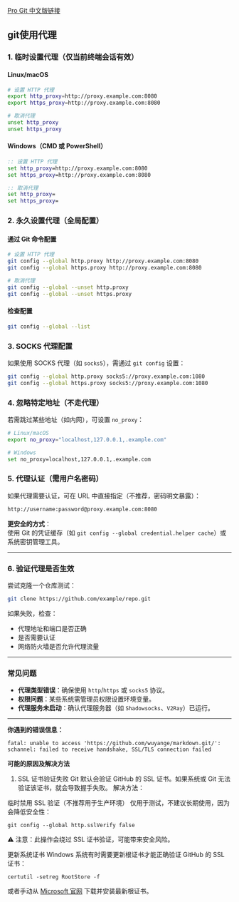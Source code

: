 
[Pro Git 中文版链接](https://git-scm.com/book/zh/v2)

## git使用代理
### **1. 临时设置代理（仅当前终端会话有效）**
#### **Linux/macOS**
```bash
# 设置 HTTP 代理
export http_proxy=http://proxy.example.com:8080
export https_proxy=http://proxy.example.com:8080

# 取消代理
unset http_proxy
unset https_proxy
```

#### **Windows（CMD 或 PowerShell）**
```cmd
:: 设置 HTTP 代理
set http_proxy=http://proxy.example.com:8080
set https_proxy=http://proxy.example.com:8080

:: 取消代理
set http_proxy=
set https_proxy=
```
### **2. 永久设置代理（全局配置）**
#### **通过 Git 命令配置**
```bash
# 设置 HTTP 代理
git config --global http.proxy http://proxy.example.com:8080
git config --global https.proxy http://proxy.example.com:8080

# 取消代理
git config --global --unset http.proxy
git config --global --unset https.proxy
```

#### **检查配置**
```bash
git config --global --list
```

### **3. SOCKS 代理配置**
如果使用 SOCKS 代理（如 `socks5`），需通过 `git config` 设置：
```bash
git config --global http.proxy socks5://proxy.example.com:1080
git config --global https.proxy socks5://proxy.example.com:1080
```

### **4. 忽略特定地址（不走代理）**
若需跳过某些地址（如内网），可设置 `no_proxy`：
```bash
# Linux/macOS
export no_proxy="localhost,127.0.0.1,.example.com"

# Windows
set no_proxy=localhost,127.0.0.1,.example.com
```

### **5. 代理认证（需用户名密码）**
如果代理需要认证，可在 URL 中直接指定（不推荐，密码明文暴露）：
```bash
http://username:password@proxy.example.com:8080
```

**更安全的方式**：  
使用 Git 的凭证缓存（如 `git config --global credential.helper cache`）或系统密钥管理工具。

---

### **6. 验证代理是否生效**
尝试克隆一个仓库测试：
```bash
git clone https://github.com/example/repo.git
```

如果失败，检查：
- 代理地址和端口是否正确
- 是否需要认证
- 网络防火墙是否允许代理流量

---

### **常见问题**
- **代理类型错误**：确保使用 `http`/`https` 或 `socks5` 协议。
- **权限问题**：某些系统需管理员权限设置环境变量。
- **代理服务未启动**：确认代理服务器（如 `Shadowsocks`、`V2Ray`）已运行。

---

**你遇到的错误信息：**
```
fatal: unable to access 'https://github.com/wuyange/markdown.git/': schannel: failed to receive handshake, SSL/TLS connection failed
```
**可能的原因及解决方法**
1. SSL 证书验证失败
Git 默认会验证 GitHub 的 SSL 证书。如果系统或 Git 无法验证该证书，就会导致握手失败。
解决方法：

临时禁用 SSL 验证（不推荐用于生产环境）
仅用于测试，不建议长期使用，因为会降低安全性：
```
git config --global http.sslVerify false
```
⚠️ 注意：此操作会绕过 SSL 证书验证，可能带来安全风险。

更新系统证书
Windows 系统有时需要更新根证书才能正确验证 GitHub 的 SSL 证书：
```
certutil -setreg RootStore -f
```
或者手动从 [Microsoft 官网](https://www.microsoft.com/pki/certificates?spm=a2ty02.30260236.0.0.511574a1l64g2x) 下载并安装最新根证书。